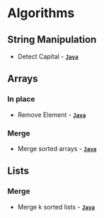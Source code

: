 # Algorithms

## String Manipulation

- Detect Capital - [**`Java`**](/src/main/java/string_manipulation/DetectCapital.java)

## Arrays

### In place

- Remove Element - [**`Java`**](/src/main/java/arrays/in_place/RemoveElement.java)

### Merge

- Merge sorted arrays - [**`Java`**](/src/main/java/arrays/merge/MergeSortedArrays.java)

## Lists

### Merge

- Merge k sorted lists -  [**`Java`**](/src/main/java/lists/merge/MergeLists.java)
